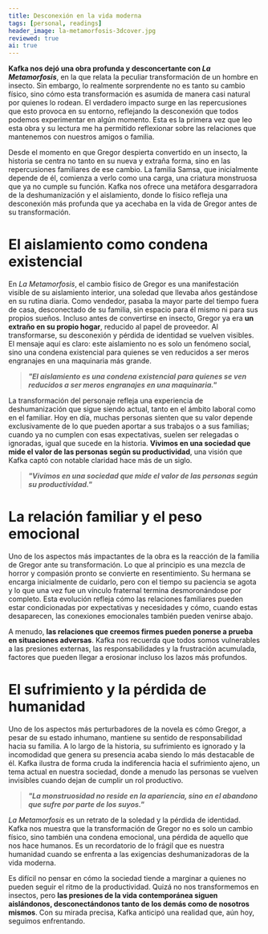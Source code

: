 ```yaml
---
title: Desconexión en la vida moderna
tags: [personal, readings]
header_image: la-metamorfosis-3dcover.jpg
reviewed: true
ai: true
---
```

**Kafka nos dejó una obra profunda y desconcertante con *La Metamorfosis***, en la que relata la peculiar transformación de un hombre en insecto. Sin embargo, lo realmente sorprendente no es tanto su cambio físico, sino cómo esta transformación es asumida de manera casi natural por quienes lo rodean. El verdadero impacto surge en las repercusiones que esto provoca en su entorno, reflejando la desconexión que todos podemos experimentar en algún momento.<!-- excerpt-end --> Esta es la primera vez que leo esta obra y su lectura me ha permitido reflexionar sobre las relaciones que mantenemos con nuestros amigos o familia.

Desde el momento en que Gregor despierta convertido en un insecto, la historia se centra no tanto en su nueva y extraña forma, sino en las repercusiones familiares de ese cambio. La familia Samsa, que inicialmente depende de él, comienza a verlo como una carga, una criatura monstruosa que ya no cumple su función. Kafka nos ofrece una metáfora desgarradora de la deshumanización y el aislamiento, donde lo físico refleja una desconexión más profunda que ya acechaba en la vida de Gregor antes de su transformación.

# El aislamiento como condena existencial
En *La Metamorfosis*, el cambio físico de Gregor es una manifestación visible de su aislamiento interior, una soledad que llevaba años gestándose en su rutina diaria. Como vendedor, pasaba la mayor parte del tiempo fuera de casa, desconectado de su familia, sin espacio para él mismo ni para sus propios sueños. Incluso antes de convertirse en insecto, Gregor ya era **un extraño en su propio hogar**, reducido al papel de proveedor. Al transformarse, su desconexión y pérdida de identidad se vuelven visibles. El mensaje aquí es claro: este aislamiento no es solo un fenómeno social, sino una condena existencial para quienes se ven reducidos a ser meros engranajes en una maquinaria más grande.

> **_"El aislamiento es una condena existencial para quienes se ven reducidos a ser meros engranajes en una maquinaria."_**

La transformación del personaje refleja una experiencia de deshumanización que sigue siendo actual, tanto en el ámbito laboral como en el familiar. Hoy en día, muchas personas sienten que su valor depende exclusivamente de lo que pueden aportar a sus trabajos o a sus familias; cuando ya no cumplen con esas expectativas, suelen ser relegadas o ignoradas, igual que sucede en la historia. **Vivimos en una sociedad que mide el valor de las personas según su productividad**, una visión que Kafka captó con notable claridad hace más de un siglo.

> **_"Vivimos en una sociedad que mide el valor de las personas según su productividad."_**

# La relación familiar y el peso emocional
Uno de los aspectos más impactantes de la obra es la reacción de la familia de Gregor ante su transformación. Lo que al principio es una mezcla de horror y compasión pronto se convierte en resentimiento. Su hermana se encarga inicialmente de cuidarlo, pero con el tiempo su paciencia se agota y lo que una vez fue un vínculo fraternal termina desmoronándose por completo. Esta evolución refleja cómo las relaciones familiares pueden estar condicionadas por expectativas y necesidades y cómo, cuando estas desaparecen, las conexiones emocionales también pueden venirse abajo.

A menudo, **las relaciones que creemos firmes pueden ponerse a prueba en situaciones adversas**. Kafka nos recuerda que todos somos vulnerables a las presiones externas, las responsabilidades y la frustración acumulada, factores que pueden llegar a erosionar incluso los lazos más profundos.

# El sufrimiento y la pérdida de humanidad
Uno de los aspectos más perturbadores de la novela es cómo Gregor, a pesar de su estado inhumano, mantiene su sentido de responsabilidad hacia su familia. A lo largo de la historia, su sufrimiento es ignorado y la incomodidad que genera su presencia acaba siendo lo más destacable de él. Kafka ilustra de forma cruda la indiferencia hacia el sufrimiento ajeno, un tema actual en nuestra sociedad, donde a menudo las personas se vuelven invisibles cuando dejan de cumplir un rol productivo.

> **_"La monstruosidad no reside en la apariencia, sino en el abandono que sufre por parte de los suyos."_**

*La Metamorfosis* es un retrato de la soledad y la pérdida de identidad. Kafka nos muestra que la transformación de Gregor no es solo un cambio físico, sino también una condena emocional, una pérdida de aquello que nos hace humanos. Es un recordatorio de lo frágil que es nuestra humanidad cuando se enfrenta a las exigencias deshumanizadoras de la vida moderna.

Es difícil no pensar en cómo la sociedad tiende a marginar a quienes no pueden seguir el ritmo de la productividad. Quizá no nos transformemos en insectos, pero **las presiones de la vida contemporánea siguen aislándonos, desconectándonos tanto de los demás como de nosotros mismos**. Con su mirada precisa, Kafka anticipó una realidad que, aún hoy, seguimos enfrentando.
